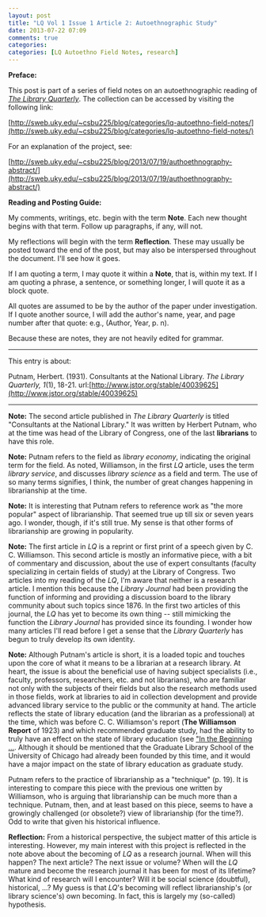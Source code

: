 ```yaml
---
layout: post
title: "LQ Vol 1 Issue 1 Article 2: Autoethnographic Study"
date: 2013-07-22 07:09
comments: true
categories: 
categories: [LQ Autoethno Field Notes, research]
---
```


**Preface:**

This post is part of a series of field notes on an
autoethnographic reading of [*The Library
Quarterly*](http://www.press.uchicago.edu/ucp/journals/journal/lq.html).
The collection can be accessed by visiting the following link:

[http://sweb.uky.edu/~csbu225/blog/categories/lq-autoethno-field-notes/](http://sweb.uky.edu/~csbu225/blog/categories/lq-autoethno-field-notes/)

For an explanation of the project, see:

[http://sweb.uky.edu/~csbu225/blog/2013/07/19/authoethnography-abstract/](http://sweb.uky.edu/~csbu225/blog/2013/07/19/authoethnography-abstract/)

**Reading and Posting Guide:**

My comments, writings, etc. begin with the term **Note**. Each new
thought begins with that term. Follow up paragraphs, if any, will
not.

My reflections will begin with the term **Reflection**. These may
usually be posted toward the end of the post, but may also be
interspersed throughout the document. I'll see how it goes.

If I am quoting a term, I may quote it within a **Note**, that is,
within my text. If I am quoting a phrase, a sentence, or something
longer, I will quote it as a block quote.

All quotes are assumed to be by the author of the paper under
investigation. If I quote another source, I will add the author's
name, year, and page number after that quote: e.g., (Author, Year,
p. n).

Because these are notes, they are not heavily edited for grammar.

---

This entry is about:

Putnam, Herbert. (1931). Consultants at the National Library. *The
Library Quarterly, 1*(1), 18-21.
url:[http://www.jstor.org/stable/40039625](http://www.jstor.org/stable/40039625)

---

**Note:** The second article published in *The Library Quarterly*
is titled "Consultants at the National Library." It was written by
Herbert Putnam, who at the time was head of the Library of
Congress, one of the last **librarians** to have this role.

**Note:** Putnam refers to the field as *library economy*,
indicating the original term for the field. As noted, Williamson,
in the first *LQ* article, uses the term *library service*, and
discusses *library science* as a field and term. The use of so
many terms signifies, I think, the number of great changes
happening in librarianship at the time.

**Note:** It is interesting that Putnam refers to reference work
as "the more popular" aspect of librarianship. That seemed true up
till six or seven years ago. I wonder, though, if it's still true.
My sense is that other forms of librarianship are growing in
popularity.

**Note:** The first article in *LQ* is a reprint or first print of
a speech given by C. C. Williamson. This second article is mostly
an informative piece, with a bit of commentary and discussion,
about the use of expert consultants (faculty specializing in
certain fields of study) at the Library of Congress. Two articles
into my reading of the *LQ*, I'm aware that neither is a research
article. I mention this because the *Library Journal* had been
providing the function of informing and providing a discussion
board to the library community about such topics since 1876. In
the first two articles of this journal, the *LQ* has yet to become
its own thing -- still mimicking the function the *Library
Journal* has provided since its founding. I wonder how many
articles I'll read before I get a sense that the *Library
Quarterly* has begun to truly develop its own identity.

**Note:** Although Putnam's article is short, it is a loaded topic
and touches upon the core of what it means to be a librarian at a
research library. At heart, the issue is about the beneficial use
of having subject specialists (i.e., faculty, professors,
researchers, etc. and not librarians), who are familiar not only
with the subjects of their fields but also the research methods
used in those fields, work at libraries to aid in collection
development and provide advanced library service to the public or
the community at hand. The article reflects the state of library
education (and the librarian as a professional) at the time, which
was before C. C. Williamson's report (**The Williamson Report** of
1923) and which recommended graduate study, had the ability to
truly have an effect on the state of library education (see ["In
the Beginning
...](http://www.ala.org/offices/hrdr/librarysupportstaff/history_of_library_support_staff).
Although it should be mentioned that the Graduate Library School
of the University of Chicago had already been founded by this
time, and it would have a major impact on the state of library
education as graduate study.

Putnam refers to the practice of librarianship as a "technique"
(p. 19). It is interesting to compare this piece with the previous
one written by Williamson, who is arguing that librarianship can
be much more than a technique. Putnam, then, and at least based on
this piece, seems to have a growingly challenged (or obsolete?)
view of librarianship (for the time?). Odd to write that given his
historical influence.

**Reflection:** From a historical perspective, the subject matter
of this article is interesting. However, my main interest with
this project is reflected in the note above about the becoming of
*LQ* as a research journal. When will this happen? The next
article? The next issue or volume? When will the *LQ* mature and
become the research journal it has been for most of its lifetime?
What kind of research will I encounter? Will it be social science
(doubtful), historical, ...? My guess is that *LQ*'s becoming will
reflect librarianship's (or library science's) own becoming. In
fact, this is largely my (so-called) hypothesis.
